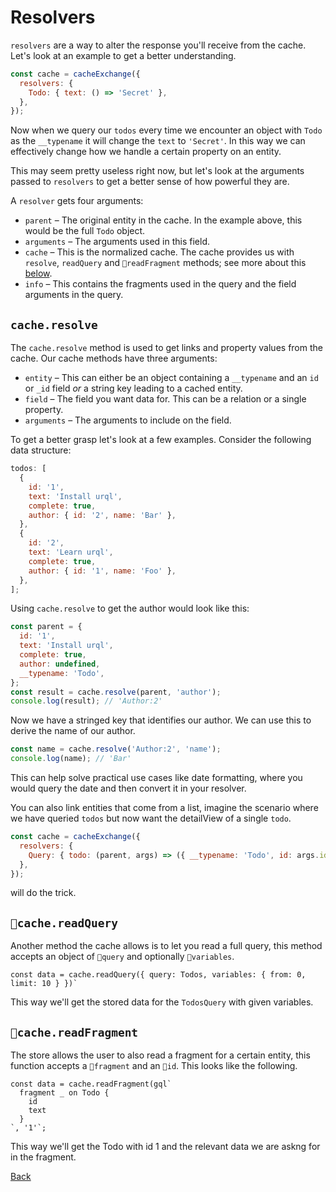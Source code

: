 # Resolvers

`resolvers` are a way to alter the response you'll receive from the cache.
Let's look at an example to get a better understanding.

```js
const cache = cacheExchange({
  resolvers: {
    Todo: { text: () => 'Secret' },
  },
});
```

Now when we query our `todos` every time we encounter an object with `Todo`
as the `__typename` it will change the `text` to `'Secret'`. In this way we
can effectively change how we handle a certain property on an entity.

This may seem pretty useless right now, but let's look at the arguments
passed to `resolvers` to get a better sense of how powerful they are.

A `resolver` gets four arguments:

- `parent` – The original entity in the cache. In the example above, this
  would be the full `Todo` object.
- `arguments` – The arguments used in this field.
- `cache` – This is the normalized cache. The cache provides us with `resolve`, `readQuery` and `readFragment` methods;
  see more about this [below](#cache.resolve).
- `info` – This contains the fragments used in the query and the field arguments in the query.

## `cache.resolve`

The `cache.resolve` method is used to get links and property values from the cache.
Our cache methods have three arguments:

- `entity` – This can either be an object containing a `__typename` and an `id` or
  `_id` field _or_ a string key leading to a cached entity.
- `field` – The field you want data for. This can be a relation or a single property.
- `arguments` – The arguments to include on the field.

To get a better grasp let's look at a few examples.
Consider the following data structure:

```js
todos: [
  {
    id: '1',
    text: 'Install urql',
    complete: true,
    author: { id: '2', name: 'Bar' },
  },
  {
    id: '2',
    text: 'Learn urql',
    complete: true,
    author: { id: '1', name: 'Foo' },
  },
];
```

Using `cache.resolve` to get the author would look like this:

```js
const parent = {
  id: '1',
  text: 'Install urql',
  complete: true,
  author: undefined,
  __typename: 'Todo',
};
const result = cache.resolve(parent, 'author');
console.log(result); // 'Author:2'
```

Now we have a stringed key that identifies our author. We
can use this to derive the name of our author.

```js
const name = cache.resolve('Author:2', 'name');
console.log(name); // 'Bar'
```

This can help solve practical use cases like date formatting,
where you would query the date and then convert it in your resolver.

You can also link entities that come from a list, imagine the scenario where
we have queried `todos` but now want the detailView of a single `todo`.

```js
const cache = cacheExchange({
  resolvers: {
    Query: { todo: (parent, args) => ({ __typename: 'Todo', id: args.id }) },
  },
});
```

will do the trick.

## `cache.readQuery`

Another method the cache allows is to let you read a full query, this method
accepts an object of `query` and optionally `variables`.

```js
const data = cache.readQuery({ query: Todos, variables: { from: 0, limit: 10 } })`
```

This way we'll get the stored data for the `TodosQuery` with given variables.

## `cache.readFragment`

The store allows the user to also read a fragment for a certain entity, this function
accepts a `fragment` and an `id`. This looks like the following.

```js
const data = cache.readFragment(gql`
  fragment _ on Todo {
    id
    text
  }
`, '1'`;
```

This way we'll get the Todo with id 1 and the relevant data we are askng for in the
fragment.

[Back](../README.md)
